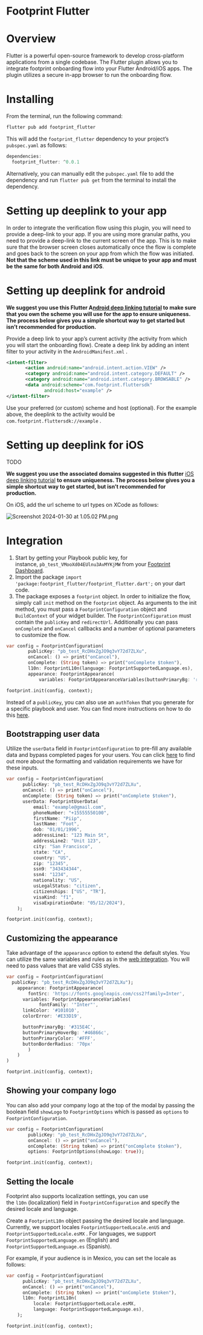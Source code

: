 # Footprint Flutter

# Overview

Flutter is a powerful open-source framework to develop cross-platform applications from a single codebase. The Flutter plugin allows you to integrate footprint onboarding flow into your Flutter Android/iOS apps. The plugin utilizes a secure in-app browser to run the onboarding flow.

# Installing

From the terminal, run the following command:

```jsx
flutter pub add footprint_flutter
```

This will add the `footprint_flutter` dependency to your project’s `pubspec.yaml` as follows:

```jsx
dependencies:
  footprint_flutter: ^0.0.1
```

Alternatively, you can manually edit the `pubspec.yaml` file to add the dependency and run `flutter pub get` from the terminal to install the dependency.

# Setting up deeplink to your app

In order to integrate the verification flow using this plugin, you will need to provide a deep-link to your app. If you are using more granular paths, you need to provide a deep-link to the current screen of the app. This is to make sure that the browser screen closes automatically once the flow is complete and goes back to the screen on your app from which the flow was initiated. **Not that the scheme used in this link must be unique to your app and must be the same for both Android and iOS**.

# Setting up deeplink for android

**We suggest you use this Flutter A[ndroid deep linking tutorial](https://docs.flutter.dev/cookbook/navigation/set-up-app-links) to make sure that you own the scheme you will use for the app to ensure uniqueness. The process below gives you a simple shortcut way to get started but isn’t recommended for production.**

Provide a deep link to your app’s current activity (the activity from which you will start the onboarding flow). Create a deep link by adding an intent filter to your activity in the `AndroidManifest.xml` .

```xml
<intent-filter>
       <action android:name="android.intent.action.VIEW" />
       <category android:name="android.intent.category.DEFAULT" />
       <category android:name="android.intent.category.BROWSABLE" />
       <data android:scheme="com.footprint.fluttersdk"
              android:host="example" />
</intent-filter>
```

Use your preferred (or custom) scheme and host (optional). For the example above, the deeplink to the activity would be `com.footprint.fluttersdk://example` .

# Setting up deeplink for iOS

TODO

**We suggest you use the associated domains suggested in this flutter** [iOS deep linking tutorial](https://docs.flutter.dev/cookbook/navigation/set-up-app-links) **to ensure uniqueness. The process below gives you a simple shortcut way to get started, but isn’t recommended for production.**

On iOS, add the url scheme to url types on XCode as follows:

![Screenshot 2024-01-30 at 1.05.02 PM.png](https://prod-files-secure.s3.us-west-2.amazonaws.com/c935cdd2-695d-4f38-8410-f8904f37301b/dea676ae-9dc6-4067-9d85-30dd98f5e4b2/Screenshot_2024-01-30_at_1.05.02_PM.png)

# Integration

1. Start by getting your Playbook public key, for instance, `pb_test_VMooXd04EUlnu3AvMYKjMW` from your [Footprint Dashboard](https://dashboard.onefootprint.com/playbooks).
2. Import the package `import 'package:footprint_flutter/footprint_flutter.dart';` on your dart code.
3. The package exposes a `footprint` object. In order to initialize the flow, simply call `init` method on the `footprint` object. As arguments to the init method, you must pass a `FootprintConfiguration` object and `BuildContext` of your widget builder. The `FootprintConfiguration` must contain the `publicKey` and `redirectUrl`. Additionally you can pass `onComplete` and `onCancel` callbacks and a number of optional parameters to customize the flow.

```dart
var config = FootprintConfiguration(
        publicKey: "pb_test_RcDHxZgJO9q3vY72d7ZLXu",
        onCancel: () => print("onCancel"),
        onComplete: (String token) => print("onComplete $token"),
        l10n: FootprintL10n(language: FootprintSupportedLanguage.es),
        appearance: FootprintAppearance(
            variables: FootprintAppearanceVariables(buttonPrimaryBg: 'red')));

footprint.init(config, context);
```

Instead of a `publicKey`, you can also use an `authToken` that you generate for a specific playbook and user. You can find more instructions on how to do this [here](https://docs.onefootprint.com/integrate/user-specific-onboarding).

## Bootstrapping user data

Utilize the `userData` field in `FootprintConfiguration` to pre-fill any available data and bypass completed pages for your users. You can click [here](https://docs.onefootprint.com/integrate/user-data) to find out more about the formatting and validation requirements we have for these inputs.

```dart
var config = FootprintConfiguration(
      publicKey: "pb_test_RcDHxZgJO9q3vY72d7ZLXu",
      onCancel: () => print("onCancel"),
      onComplete: (String token) => print("onComplete $token"),
      userData: FootprintUserData(
          email: "example@gmail.com",
          phoneNumber: "+15555550100",
          firstName: "Piip",
          lastName: "Foot",
          dob: "01/01/1996",
          addressLine1: "123 Main St",
          addressLine2: "Unit 123",
          city: "San Francisco",
          state: "CA",
          country: "US",
          zip: "12345",
          ssn9: "343434344",
          ssn4: "1234",
          nationality: "US",
          usLegalStatus: "citizen",
          citizenships: ["US", "TR"],
          visaKind: "f1",
          visaExpirationDate: "05/12/2024"),
    );

footprint.init(config, context);
```

## Customizing the appearance

Take advantage of the `appearance` option to extend the default styles. You can utilize the same variables and rules as in the [web integration](https://docs.onefootprint.com/integrate/customization). You will need to pass values that are valid CSS styles.

```dart
var config = FootprintConfiguration(
  publicKey: "pb_test_RcDHxZgJO9q3vY72d7ZLXu");
	appearance: FootprintAppearance(
		fontSrc: 'https://fonts.googleapis.com/css2?family=Inter',
	  variables: FootprintAppearanceVariables(
			fontFamily: '"Inter"',
      linkColor: '#101010',
      colorError: '#E33D19',

      buttonPrimaryBg: '#315E4C',
      buttonPrimaryHoverBg: '#46866c',
      buttonPrimaryColor: '#FFF',
      buttonBorderRadius: '70px'
		)
	)
)

footprint.init(config, context);
```

## Showing your company logo

You can also add your company logo at the top of the modal by passing the boolean field `showLogo` to `FootprintOptions` which is passed as `options` to `FootprintConfiguration`.

```dart
var config = FootprintConfiguration(
        publicKey: "pb_test_RcDHxZgJO9q3vY72d7ZLXu",
        onCancel: () => print("onCancel"),
        onComplete: (String token) => print("onComplete $token"),
        options: FootprintOptions(showLogo: true));

footprint.init(config, context);
```

## Setting the locale

Footprint also supports localization settings, you can use the `l10n` (localization) field in `FootprintConfiguration` and specify the desired locale and language.

Create a `FootprintL10n` object passing the desired locale and language. Currently, we support locales `FootprintSupportedLocale.enUS` and `FootprintSupportedLocale.esMX` . For languages, we support `FootprintSupportedLanguage.en` (English) and `FootprintSupportedLanguage.es` (Spanish).

For example, if your audience is in Mexico, you can set the locale as follows:

```dart
var config = FootprintConfiguration(
      publicKey: "pb_test_RcDHxZgJO9q3vY72d7ZLXu",
      onCancel: () => print("onCancel"),
      onComplete: (String token) => print("onComplete $token"),
      l10n: FootprintL10n(
          locale: FootprintSupportedLocale.esMX,
          language: FootprintSupportedLanguage.es),
    );

footprint.init(config, context);
```
